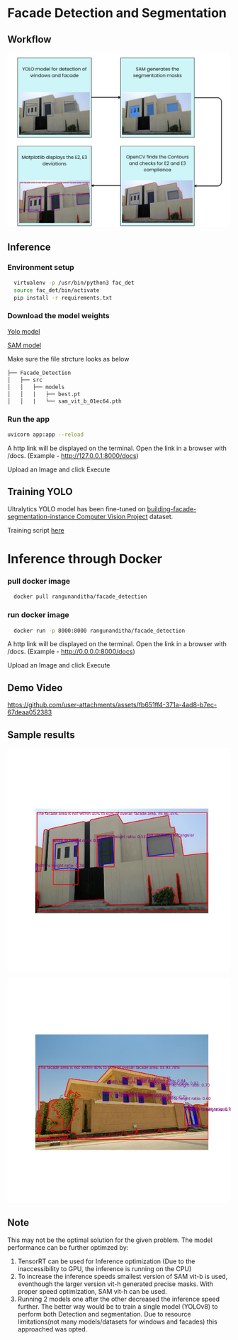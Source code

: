 
# Facade Detection and Segmentation



## Workflow

![App Screenshot](https://github.com/Nanditharangu/Facade_Detection/blob/main/samples/IMG_9908.jpg?raw=true)


## Inference

### Environment setup

```bash
  virtualenv -p /usr/bin/python3 fac_det
  source fac_det/bin/activate
  pip install -r requirements.txt
```
### Download the model weights

[Yolo model](https://drive.google.com/file/d/1qHJ3BA8LrN5YYr-kBj8iJiu9JaGF4xyp/view?usp=sharing)

[SAM model](https://dl.fbaipublicfiles.com/segment_anything/sam_vit_b_01ec64.pth)

Make sure the file strcture looks as below
```
├── Facade_Detection
│   ├── src
│   │   ├── models
│   │   |   ├── best.pt
│   │   |   └── sam_vit_b_01ec64.pth

```
### Run the app
```bash
uvicorn app:app --reload  
```
A http link will be displayed on the terminal. Open the link in a browser with /docs. (Example - http://127.0.0.1:8000/docs)

Upload an Image and click Execute
    
## Training YOLO 

Ultralytics YOLO model has been fine-tuned on [building-facade-segmentation-instance Computer Vision Project](https://universe.roboflow.com/building-facade/building-facade-segmentation-instance) dataset.

Training script [here](https://drive.google.com/file/d/1ic9YkDPTS5oWLhD-kW_DdXhjb4Gd4aLU/view?usp=sharing)
# Inference through Docker

### pull docker image

```bash
  docker pull rangunanditha/facade_detection
```
### run docker image

```bash
  docker run -p 8000:8000 rangunanditha/facade_detection
```
A http link will be displayed on the terminal. Open the link in a browser with /docs. (Example - http://0.0.0.0:8000/docs)

Upload an Image and click Execute


## Demo Video

https://github.com/user-attachments/assets/fb651ff4-371a-4ad8-b7ec-67deaa052383

## Sample results


![im1](https://github.com/Nanditharangu/Facade_Detection/blob/main/samples/2bdbce7e-7f70-4f6c-85a0-da592658cf06.jpg?raw=True)

![im2](https://github.com/Nanditharangu/Facade_Detection/blob/main/samples/2bf555eb-15d4-43c2-b9ae-7895f43d309a.jpg?raw=True)

## Note
This may not be the optimal solution for the given problem. The model performance can be further optimzed by:
1) TensorRT can be used for Inference optimization (Due to the inaccessibility to GPU, the inference is running on the CPU)
2) To increase the inference speeds smallest version of SAM vit-b is used, eventhough the larger version vit-h generated precise masks. With proper speed optimization, SAM vit-h can be used.
3) Running 2 models one after the other decreased the inference speed further. The better way would be to train a single model (YOLOv8) to perform both Detection and segmentation. Due to resource limitations(not many models/datasets for windows and facades) this approached was opted.



